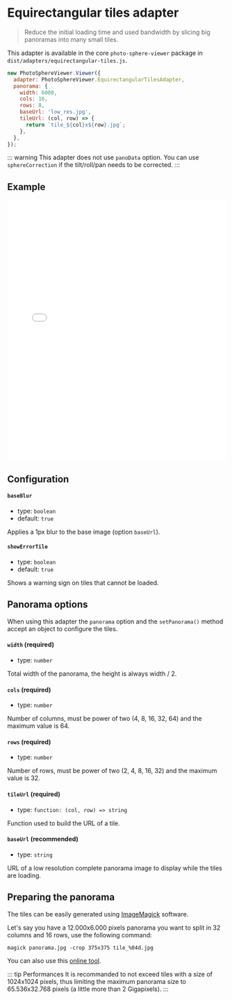 # Equirectangular tiles adapter

> Reduce the initial loading time and used bandwidth by slicing big panoramas into many small tiles.

This adapter is available in the core `photo-sphere-viewer` package in `dist/adapters/equirectangular-tiles.js`.

```js
new PhotoSphereViewer.Viewer({
  adapter: PhotoSphereViewer.EquirectangularTilesAdapter,
  panorama: {
    width: 6000,
    cols: 16,
    rows: 8,
    baseUrl: 'low_res.jpg',
    tileUrl: (col, row) => {
      return `tile_${col}x${row}.jpg`;
    },
  },
});
```

::: warning
This adapter does not use `panoData` option. You can use `sphereCorrection` if the tilt/roll/pan needs to be corrected.
:::


## Example

<iframe style="width: 100%; height: 600px;" src="//jsfiddle.net/mistic100/419yhpek/embedded/result,js/dark" allowfullscreen="allowfullscreen" frameborder="0"></iframe>


## Configuration

#### `baseBlur`
- type: `boolean`
- default: `true`

Applies a 1px blur to the base image (option `baseUrl`).

#### `showErrorTile`
- type: `boolean`
- default: `true`

Shows a warning sign on tiles that cannot be loaded.


## Panorama options

When using this adapter the `panorama` option and the `setPanorama()` method accept an object to configure the tiles.

#### `width` (required)
- type: `number`

Total width of the panorama, the height is always width / 2.

#### `cols` (required)
- type: `number`

Number of columns, must  be power of two (4, 8, 16, 32, 64) and the maximum value is 64.

#### `rows` (required)
- type: `number`

Number of rows, must  be power of two (2, 4, 8, 16, 32) and the maximum value is 32.

#### `tileUrl` (required)
- type: `function: (col, row) => string`

Function used to build the URL of a tile.

#### `baseUrl` (recommended)
- type: `string`

URL of a low resolution complete panorama image to display while the tiles are loading.


## Preparing the panorama

The tiles can be easily generated using [ImageMagick](https://imagemagick.org) software.

Let's say you have a 12.000x6.000 pixels panorama you want to split in 32 columns and 16 rows, use the following command:

```
magick panorama.jpg -crop 375x375 tile_%04d.jpg
```

You can also use this [online tool](https://pinetools.com/split-image).


::: tip Performances
It is recommanded to not exceed tiles with a size of 1024x1024 pixels, thus limiting the maximum panorama size to 65.536x32.768 pixels (a little more than 2 Gigapixels).
:::
